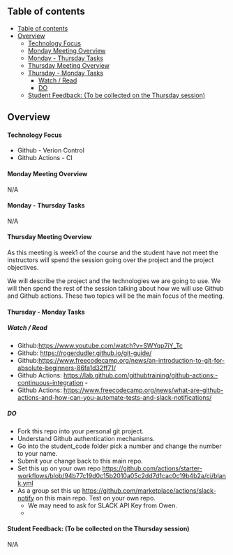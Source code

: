## Table of contents
- [Table of contents](#Table-of-contents)
- [Overview](#Overview)
    - [Technology Focus](#Technology-Focus)
    - [Monday Meeting Overview](#Monday-Meeting-Overview)
    - [Monday - Thursday Tasks](#Monday---Thursday-Tasks)
    - [Thursday Meeting Overview](#Thursday-Meeting-Overview)
    - [Thursday - Monday Tasks](#Thursday---Monday-Tasks)
      - [Watch / Read](#Watch--Read)
      - [DO](#DO)
    - [Student Feedback: (To be collected on the Thursday session)](#Student-Feedback-To-be-collected-on-the-Thursday-session)


## Overview

#### Technology Focus

* Github - Verion Control
* Github Actions - CI

#### Monday Meeting Overview

N/A

#### Monday - Thursday  Tasks

N/A

#### Thursday Meeting Overview

As this meeting is week1 of the course and the student have not meet the instructors will spend the session going over the project and the project objectives.

We will describe the project and the technologies we are going to use. We will then spend the rest of the session talking about how we will use Github and Github actions. These two topics will be the main focus of the meeting.

#### Thursday - Monday Tasks

##### Watch / Read
- Github:https://www.youtube.com/watch?v=SWYqp7iY_Tc 
- Github: https://rogerdudler.github.io/git-guide/ 
- Github:https://www.freecodecamp.org/news/an-introduction-to-git-for-absolute-beginners-86fa1d32ff71/  
- Github Actions: https://lab.github.com/githubtraining/github-actions:-continuous-integration -
- Github Actions: https://www.freecodecamp.org/news/what-are-github-actions-and-how-can-you-automate-tests-and-slack-notifications/

##### DO

- Fork this repo into your personal  git project.
- Understand Github authentication mechanisms.
- Go into the student_code folder pick a number and change the number to your name.
- Submit your change back to this main repo.
- Set this up on your own repo https://github.com/actions/starter-workflows/blob/94b77c19d0c15b2010a05c2dd7d1cac0c19b4b2a/ci/blank.yml
- As a group set this up https://github.com/marketplace/actions/slack-notify on this main repo. Test on your own repo.
  - We may need to ask for SLACK API Key from Owen.
  - 

#### Student Feedback: (To be collected on the Thursday session)

N/A




